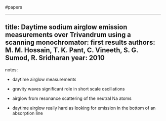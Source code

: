 #papers

---
title: Daytime sodium airglow emission measurements over Trivandrum using a scanning monochromator: first results
authors: M. M. Hossain, T. K. Pant, C. Vineeth, S. G. Sumod, R. Sridharan
year: 2010
---
notes:
- daytime airglow measurements

- gravity waves significant role in short scale oscillations 

- airglow from resonance scattering of the neutral Na atoms

- daytime airglow really hard as looking for emission in the bottom of an absorption line
